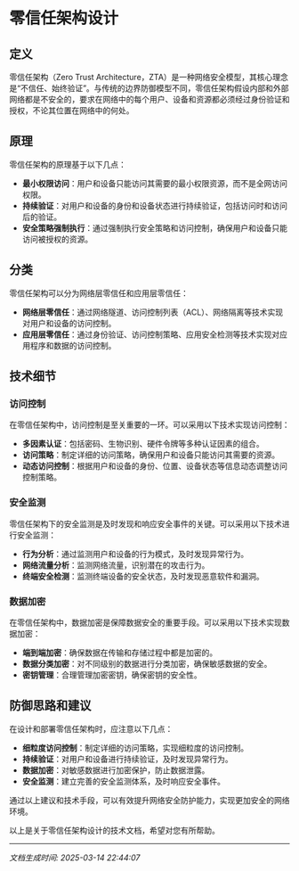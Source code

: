 # 零信任架构设计

## 定义
零信任架构（Zero Trust Architecture，ZTA）是一种网络安全模型，其核心理念是“不信任、始终验证”。与传统的边界防御模型不同，零信任架构假设内部和外部网络都是不安全的，要求在网络中的每个用户、设备和资源都必须经过身份验证和授权，不论其位置在网络中的何处。

## 原理
零信任架构的原理基于以下几点：
- **最小权限访问**：用户和设备只能访问其需要的最小权限资源，而不是全网访问权限。
- **持续验证**：对用户和设备的身份和设备状态进行持续验证，包括访问时和访问后的验证。
- **安全策略强制执行**：通过强制执行安全策略和访问控制，确保用户和设备只能访问被授权的资源。

## 分类
零信任架构可以分为网络层零信任和应用层零信任：
- **网络层零信任**：通过网络隧道、访问控制列表（ACL）、网络隔离等技术实现对用户和设备的访问控制。
- **应用层零信任**：通过身份验证、访问控制策略、应用安全检测等技术实现对应用程序和数据的访问控制。

## 技术细节
### 访问控制
在零信任架构中，访问控制是至关重要的一环。可以采用以下技术实现访问控制：
- **多因素认证**：包括密码、生物识别、硬件令牌等多种认证因素的组合。
- **访问策略**：制定详细的访问策略，确保用户和设备只能访问其需要的资源。
- **动态访问控制**：根据用户和设备的身份、位置、设备状态等信息动态调整访问控制策略。

### 安全监测
零信任架构下的安全监测是及时发现和响应安全事件的关键。可以采用以下技术进行安全监测：
- **行为分析**：通过监测用户和设备的行为模式，及时发现异常行为。
- **网络流量分析**：监测网络流量，识别潜在的攻击行为。
- **终端安全检测**：监测终端设备的安全状态，及时发现恶意软件和漏洞。

### 数据加密
在零信任架构中，数据加密是保障数据安全的重要手段。可以采用以下技术实现数据加密：
- **端到端加密**：确保数据在传输和存储过程中都是加密的。
- **数据分类加密**：对不同级别的数据进行分类加密，确保敏感数据的安全。
- **密钥管理**：合理管理加密密钥，确保密钥的安全性。

## 防御思路和建议
在设计和部署零信任架构时，应注意以下几点：
- **细粒度访问控制**：制定详细的访问策略，实现细粒度的访问控制。
- **持续验证**：对用户和设备进行持续验证，及时发现异常行为。
- **数据加密**：对敏感数据进行加密保护，防止数据泄露。
- **安全监测**：建立完善的安全监测体系，及时响应安全事件。

通过以上建议和技术手段，可以有效提升网络安全防护能力，实现更加安全的网络环境。

以上是关于零信任架构设计的技术文档，希望对您有所帮助。

---

*文档生成时间: 2025-03-14 22:44:07*
